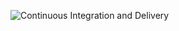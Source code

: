 ![Continuous Integration and Delivery](https://github.com/piotrbelda/fastapi-sentiment/workflows/Continuous%20Integration%20and%20Delivery/badge.svg?branch=main)